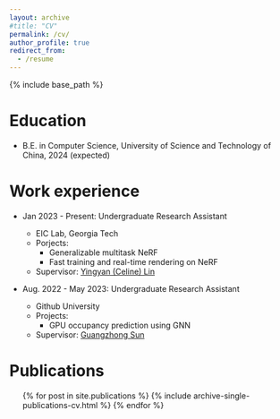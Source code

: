 ```yaml
---
layout: archive
#title: "CV"
permalink: /cv/
author_profile: true
redirect_from:
  - /resume
---
```


{% include base_path %}

Education
======
* B.E. in Computer Science, University of Science and Technology of China, 2024 (expected)

Work experience
======
* Jan 2023 - Present: Undergraduate Research Assistant
  * EIC Lab, Georgia Tech
  * Porjects:
    * Generalizable multitask NeRF
    * Fast training and real-time rendering on NeRF
  * Supervisor: [Yingyan (Celine) Lin](https://eiclab.scs.gatech.edu/pages/team.html)

* Aug. 2022 - May 2023: Undergraduate Research Assistant
  * Github University
  * Projects:
    * GPU occupancy prediction using GNN 
  * Supervisor: [Guangzhong Sun](http://staff.ustc.edu.cn/~gzsun/)
  
[//]: # (Skills)

[//]: # (======)

[//]: # (* Skill 1)

[//]: # (* Skill 2)

[//]: # (  * Sub-skill 2.1)

[//]: # (  * Sub-skill 2.2)

[//]: # (  * Sub-skill 2.3)

[//]: # (* Skill 3)

Publications
======
  <ul>{% for post in site.publications %}
    {% include archive-single-publications-cv.html %}
  {% endfor %}</ul>
  
[//]: # (Talks)

[//]: # (======)

[//]: # (  <ul>{% for post in site.talks %})

[//]: # (    {% include archive-single-talk-cv.html %})

[//]: # (  {% endfor %}</ul>)
  
[//]: # (Teaching)

[//]: # (======)

[//]: # (  <ul>{% for post in site.teaching %})

[//]: # (    {% include archive-single-cv.html %})

[//]: # (  {% endfor %}</ul>)

[//]: # (  )
[//]: # (Service and leadership)

[//]: # (======)

[//]: # (* Currently signed in to 43 different slack teams)
